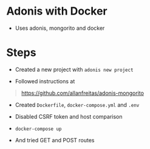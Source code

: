 # Adonis with Docker #

  - Uses adonis, mongorito and docker

# Steps #

  - Created a new project with `adonis new project`

  - Followed instructions at

  > https://github.com/allanfreitas/adonis-mongorito

  - Created `Dockerfile`, `docker-compose.yml` and `.env`

  - Disabled CSRF token and host comparison

  - `docker-compose up`

  - And tried GET and POST routes
